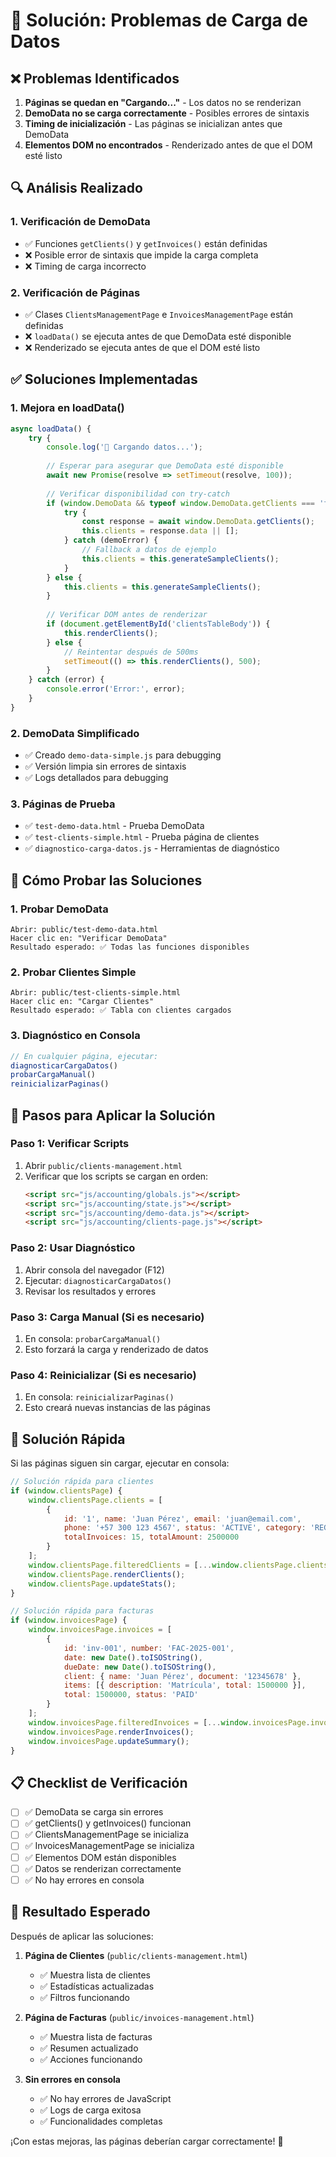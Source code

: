 # 🔧 Solución: Problemas de Carga de Datos

## ❌ Problemas Identificados

1. **Páginas se quedan en "Cargando..."** - Los datos no se renderizan
2. **DemoData no se carga correctamente** - Posibles errores de sintaxis
3. **Timing de inicialización** - Las páginas se inicializan antes que DemoData
4. **Elementos DOM no encontrados** - Renderizado antes de que el DOM esté listo

## 🔍 Análisis Realizado

### **1. Verificación de DemoData**
- ✅ Funciones `getClients()` y `getInvoices()` están definidas
- ❌ Posible error de sintaxis que impide la carga completa
- ❌ Timing de carga incorrecto

### **2. Verificación de Páginas**
- ✅ Clases `ClientsManagementPage` e `InvoicesManagementPage` están definidas
- ❌ `loadData()` se ejecuta antes de que DemoData esté disponible
- ❌ Renderizado se ejecuta antes de que el DOM esté listo

## ✅ Soluciones Implementadas

### **1. Mejora en loadData()**
```javascript
async loadData() {
    try {
        console.log('🔄 Cargando datos...');
        
        // Esperar para asegurar que DemoData esté disponible
        await new Promise(resolve => setTimeout(resolve, 100));
        
        // Verificar disponibilidad con try-catch
        if (window.DemoData && typeof window.DemoData.getClients === 'function') {
            try {
                const response = await window.DemoData.getClients();
                this.clients = response.data || [];
            } catch (demoError) {
                // Fallback a datos de ejemplo
                this.clients = this.generateSampleClients();
            }
        } else {
            this.clients = this.generateSampleClients();
        }
        
        // Verificar DOM antes de renderizar
        if (document.getElementById('clientsTableBody')) {
            this.renderClients();
        } else {
            // Reintentar después de 500ms
            setTimeout(() => this.renderClients(), 500);
        }
    } catch (error) {
        console.error('Error:', error);
    }
}
```

### **2. DemoData Simplificado**
- ✅ Creado `demo-data-simple.js` para debugging
- ✅ Versión limpia sin errores de sintaxis
- ✅ Logs detallados para debugging

### **3. Páginas de Prueba**
- ✅ `test-demo-data.html` - Prueba DemoData
- ✅ `test-clients-simple.html` - Prueba página de clientes
- ✅ `diagnostico-carga-datos.js` - Herramientas de diagnóstico

## 🧪 Cómo Probar las Soluciones

### **1. Probar DemoData**
```
Abrir: public/test-demo-data.html
Hacer clic en: "Verificar DemoData"
Resultado esperado: ✅ Todas las funciones disponibles
```

### **2. Probar Clientes Simple**
```
Abrir: public/test-clients-simple.html
Hacer clic en: "Cargar Clientes"
Resultado esperado: ✅ Tabla con clientes cargados
```

### **3. Diagnóstico en Consola**
```javascript
// En cualquier página, ejecutar:
diagnosticarCargaDatos()
probarCargaManual()
reinicializarPaginas()
```

## 🔧 Pasos para Aplicar la Solución

### **Paso 1: Verificar Scripts**
1. Abrir `public/clients-management.html`
2. Verificar que los scripts se cargan en orden:
   ```html
   <script src="js/accounting/globals.js"></script>
   <script src="js/accounting/state.js"></script>
   <script src="js/accounting/demo-data.js"></script>
   <script src="js/accounting/clients-page.js"></script>
   ```

### **Paso 2: Usar Diagnóstico**
1. Abrir consola del navegador (F12)
2. Ejecutar: `diagnosticarCargaDatos()`
3. Revisar los resultados y errores

### **Paso 3: Carga Manual (Si es necesario)**
1. En consola: `probarCargaManual()`
2. Esto forzará la carga y renderizado de datos

### **Paso 4: Reinicializar (Si es necesario)**
1. En consola: `reinicializarPaginas()`
2. Esto creará nuevas instancias de las páginas

## 🚀 Solución Rápida

Si las páginas siguen sin cargar, ejecutar en consola:

```javascript
// Solución rápida para clientes
if (window.clientsPage) {
    window.clientsPage.clients = [
        {
            id: '1', name: 'Juan Pérez', email: 'juan@email.com',
            phone: '+57 300 123 4567', status: 'ACTIVE', category: 'REGULAR',
            totalInvoices: 15, totalAmount: 2500000
        }
    ];
    window.clientsPage.filteredClients = [...window.clientsPage.clients];
    window.clientsPage.renderClients();
    window.clientsPage.updateStats();
}

// Solución rápida para facturas
if (window.invoicesPage) {
    window.invoicesPage.invoices = [
        {
            id: 'inv-001', number: 'FAC-2025-001',
            date: new Date().toISOString(),
            dueDate: new Date().toISOString(),
            client: { name: 'Juan Pérez', document: '12345678' },
            items: [{ description: 'Matrícula', total: 1500000 }],
            total: 1500000, status: 'PAID'
        }
    ];
    window.invoicesPage.filteredInvoices = [...window.invoicesPage.invoices];
    window.invoicesPage.renderInvoices();
    window.invoicesPage.updateSummary();
}
```

## 📋 Checklist de Verificación

- [ ] ✅ DemoData se carga sin errores
- [ ] ✅ getClients() y getInvoices() funcionan
- [ ] ✅ ClientsManagementPage se inicializa
- [ ] ✅ InvoicesManagementPage se inicializa
- [ ] ✅ Elementos DOM están disponibles
- [ ] ✅ Datos se renderizan correctamente
- [ ] ✅ No hay errores en consola

## 🎯 Resultado Esperado

Después de aplicar las soluciones:

1. **Página de Clientes** (`public/clients-management.html`)
   - ✅ Muestra lista de clientes
   - ✅ Estadísticas actualizadas
   - ✅ Filtros funcionando

2. **Página de Facturas** (`public/invoices-management.html`)
   - ✅ Muestra lista de facturas
   - ✅ Resumen actualizado
   - ✅ Acciones funcionando

3. **Sin errores en consola**
   - ✅ No hay errores de JavaScript
   - ✅ Logs de carga exitosa
   - ✅ Funcionalidades completas

¡Con estas mejoras, las páginas deberían cargar correctamente! 🚀